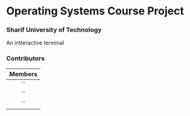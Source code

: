 # Operating Systems Course Project

### Sharif University of Technology
An intteractive terminal


### Contributors
| Members |
| :---:   |
| `` |
| ``  |
| ``  |

